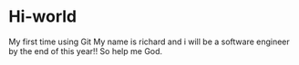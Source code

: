 # Hi-world
My first time using Git
My name is richard and i will be a software engineer by the end of this year!! So help me God.

